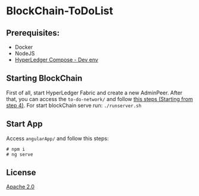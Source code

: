 # BlockChain-ToDoList
## Prerequisites:
* Docker
* NodeJS
* [HyperLedger Compose - Dev env](https://hyperledger.github.io/composer/installing/development-tools.html)

## Starting BlockChain
First of all, start HyperLedger Fabric and create a new AdminPeer.
After that, you can access the `to-do-network/` and follow [this steps (Starting from step 4)](https://hyperledger.github.io/composer/tutorials/developer-tutor).
For start blockChain serve run: `./runserver.sh`
## Start App
Access `angularApp/` and follow this steps:

````
# npm i
# ng serve
````

## License
[Apache 2.0](https://github.com/pedrohlcastro/BlockChain-ToDoList/blob/master/LICENSE)
